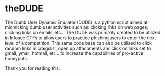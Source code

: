 theDUDE
=======

The Dumb User Dynamic Emulator (DUDE) is a python script aimed at micmicking dumb user activities such as: clicking links on web pages; clicking links on emails; etc... The DUDE was primarily created to be utilized in Infosec CTFs to allow users to practice phishing users to enter the next level of a competition. This same code base can also be utilized to click random links in craigslist, open up attachments and click on links set to gmail, ymail, hotmail, etc... to increase the capabilities of pro-active honeypots.

Thank you for reading this.
